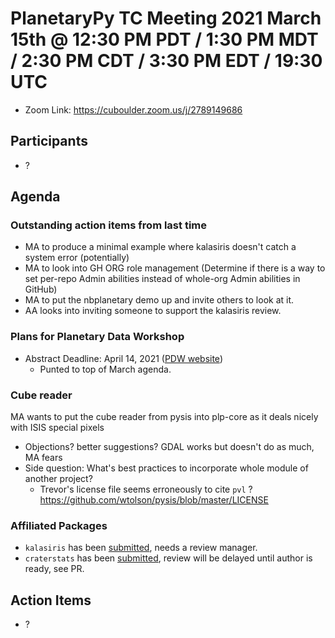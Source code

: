 # PlanetaryPy TC Meeting 2021 March 15th @ 12:30 PM PDT / 1:30 PM MDT / 2:30 PM CDT / 3:30 PM EDT / 19:30 UTC

* Zoom Link: https://cuboulder.zoom.us/j/2789149686

## Participants

* ?

## Agenda

### Outstanding action items from last time

* MA to produce a minimal example where kalasiris doesn't catch a system error (potentially)
* MA to look into GH ORG role management (Determine if there is a way to set per-repo Admin abilities instead of whole-org Admin abilities in GitHub)
* MA to put the nbplanetary demo up and invite others to look at it.
* AA looks into inviting someone to support the kalasiris review.

### Plans for Planetary Data Workshop

* Abstract Deadline: April 14, 2021 ([PDW website](https://www.hou.usra.edu/meetings/planetdata2021/))
  * Punted to top of March agenda.

### Cube reader
MA wants to put the cube reader from pysis into plp-core as it deals nicely with ISIS special pixels
* Objections? better suggestions? GDAL works but doesn't do as much, MA fears
* Side question: What's best practices to incorporate whole module of another project?
  * Trevor's license file seems erroneously to cite `pvl` ? https://github.com/wtolson/pysis/blob/master/LICENSE

### Affiliated Packages
* `kalasiris` has been [submitted](https://github.com/planetarypy/TC/pull/49), needs
  a review manager.
* `craterstats` has been [submitted](https://github.com/planetarypy/planetarypy.github.io/pull/5),
  review will be delayed until author is ready, see PR.



## Action Items

* ?
